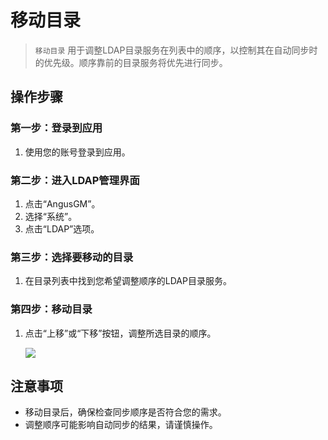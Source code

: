 # 移动目录

> `移动目录` 用于调整LDAP目录服务在列表中的顺序，以控制其在自动同步时的优先级。顺序靠前的目录服务将优先进行同步。

## 操作步骤

### 第一步：登录到应用

1. 使用您的账号登录到应用。

### 第二步：进入LDAP管理界面

1. 点击“AngusGM”。
2. 选择“系统”。
3. 点击“LDAP”选项。

### 第三步：选择要移动的目录

1. 在目录列表中找到您希望调整顺序的LDAP目录服务。

### 第四步：移动目录

1. 点击“上移”或“下移”按钮，调整所选目录的顺序。

   ![](https://bj-c1-prod-files.xcan.cloud/storage/pubapi/v1/file/ldap-move.png?fid=207887590483820816&fpt=wY0gH4ubvTrhu9ENx4qyWa2cyroQgNdaMhJVk70U)

## 注意事项

- 移动目录后，确保检查同步顺序是否符合您的需求。
- 调整顺序可能影响自动同步的结果，请谨慎操作。